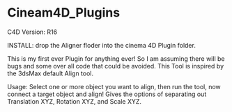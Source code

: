 # Cineam4D_Plugins
C4D Version: R16 

INSTALL: drop the Aligner floder into the cinema 4D Plugin folder.

This is my first ever Plugin for anything ever! So I am assuming there will be
bugs and some over all code that could be avoided.
This Tool is inspired by the 3dsMax default Align tool.

Usage: Select one or more object you want to align, then run the tool, now connect 
a target object and align! Gives the options of separating out Translation XYZ, 
Rotation XYZ, and Scale XYZ.
